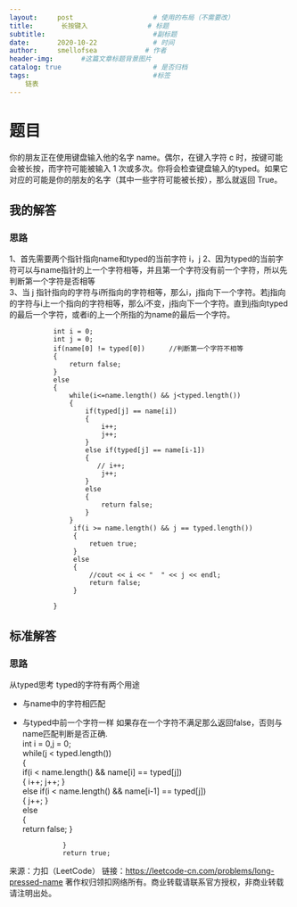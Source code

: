 ```yaml
---
layout:     post                    # 使用的布局（不需要改）
title:       长按键入               # 标题 
subtitle:                           #副标题
date:       2020-10-22              # 时间
author:     smellofsea            # 作者
header-img:       #这篇文章标题背景图片
catalog: true                       # 是否归档
tags:                               #标签
    链表
---
```

# 题目
你的朋友正在使用键盘输入他的名字 name。偶尔，在键入字符 c 时，按键可能会被长按，而字符可能被输入 1 次或多次。你将会检查键盘输入的typed。如果它对应的可能是你的朋友的名字（其中一些字符可能被长按），那么就返回 True。

## 我的解答
### 思路
1、首先需要两个指针指向name和typed的当前字符  i，j
2、因为typed的当前字符可以与name指针的上一个字符相等，并且第一个字符没有前一个字符，所以先判断第一个字符是否相等  
3、当 j 指针指向的字符与i所指向的字符相等，那么i，j指向下一个字符。若j指向的字符与i上一个指向的字符相等，那么i不变，j指向下一个字符。直到j指向typed的最后一个字符，或者i的上一个所指的为name的最后一个字符。  


               int i = 0;
               int j = 0;
               if(name[0] != typed[0])      //判断第一个字符不相等
               {
                   return false;
               } 
               else
               {
                   while(i<=name.length() && j<typed.length())
                   {
                       if(typed[j] == name[i])
                       {
                           i++;
                           j++;
                       }
                       else if(typed[j] == name[i-1])
                       {
                          // i++;
                           j++;
                       }
                       else
                       {
                           return false;
                       }
                   }
                    if(i >= name.length() && j == typed.length())
                    {
                        retuen true;
                    }
                    else
                    {
                        //cout << i << "  " << j << endl;
                        return false;
                    }
                   
               }

## 标准解答
### 思路
从typed思考 typed的字符有两个用途
- 与name中的字符相匹配
- 与typed中前一个字符一样
如果存在一个字符不满足那么返回false，否则与name匹配判断是否正确.  
                int i = 0,j = 0;  
                while(j < typed.length())  
                {  
                    if(i < name.length() && name[i] == typed[j])  
                    {
                        i++;
                        j++;
                    }  
                    else  if(i < name.length() && name[i-1] == typed[j])  
                    {
                        j++;
                    }  
                    else  
                    {  
                        return false;
                    }


                }
                return true;




来源：力扣（LeetCode）
链接：https://leetcode-cn.com/problems/long-pressed-name
著作权归领扣网络所有。商业转载请联系官方授权，非商业转载请注明出处。